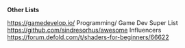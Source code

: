 
__**Other Lists**__

https://gamedevelop.io/
Programming/ Game Dev Super List <https://github.com/sindresorhus/awesome>
Influencers <https://forum.defold.com/t/shaders-for-beginners/66622>
